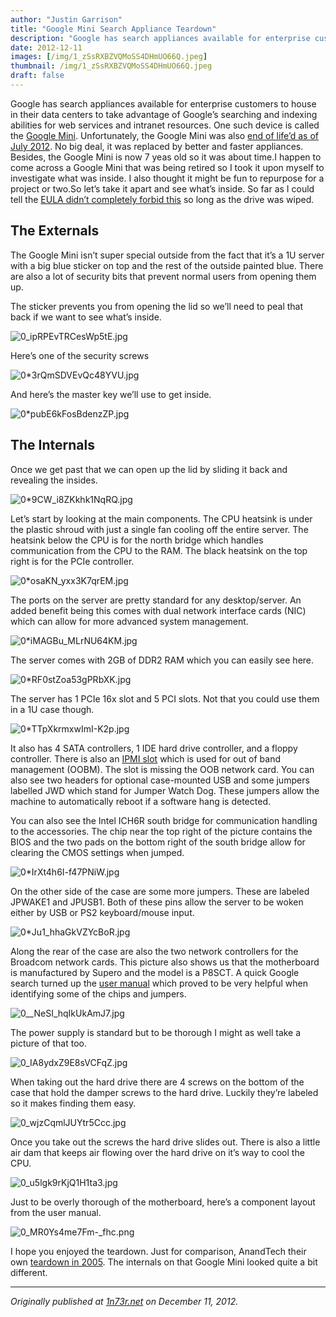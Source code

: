 ```yaml
---
author: "Justin Garrison"
title: "Google Mini Search Appliance Teardown"
description: "Google has search appliances available for enterprise customers to house in their data centers to take"
date: 2012-12-11
images: [/img/1_zSsRXBZVQMoSS4DHmUO66Q.jpeg]
thumbnail: /img/1_zSsRXBZVQMoSS4DHmUO66Q.jpeg
draft: false
---
```


Google has search appliances available for enterprise customers to house in their data centers to take advantage of Google’s searching and indexing abilities for web services and intranet resources. One such device is called the [Google Mini](http://mini.google.com/). Unfortunately, the Google Mini was also [end of life’d as of July 2012](http://googleblog.blogspot.de/2012/07/spring-cleaning-in-summer.html). No big deal, it was replaced by better and faster appliances. Besides, the Google Mini is now 7 yeas old so it was about time.I happen to come across a Google Mini that was being retired so I took it upon myself to investigate what was inside. I also thought it might be fun to repurpose for a project or two.So let’s take it apart and see what’s inside. So far as I could tell the [EULA didn’t completely forbid this](http://1n73r.net/wp-content/uploads/2012/12/google-mini-eula.pdf) so long as the drive was wiped.

## The Externals

The Google Mini isn’t super special outside from the fact that it’s a 1U server with a big blue sticker on top and the rest of the outside painted blue. There are also a lot of security bits that prevent normal users from opening them up.

The sticker prevents you from opening the lid so we’ll need to peal that back if we want to see what’s inside.

![0_ipRPEvTRCesWp5tE.jpg](/img/0_ipRPEvTRCesWp5tE.jpg)

Here’s one of the security screws

![0*3rQmSDVEvQc48YVU.jpg](/img/0_3rQmSDVEvQc48YVU.jpg)

And here’s the master key we’ll use to get inside.

![0*pubE6kFosBdenzZP.jpg](/img/0_pubE6kFosBdenzZP.jpg)

## The Internals

Once we get past that we can open up the lid by sliding it back and revealing the insides.

![0*9CW_i8ZKkhk1NqRQ.jpg](/img/0_9CW_i8ZKkhk1NqRQ.jpg)

Let’s start by looking at the main components. The CPU heatsink is under the plastic shroud with just a single fan cooling off the entire server. The heatsink below the CPU is for the north bridge which handles communication from the CPU to the RAM. The black heatsink on the top right is for the PCIe controller.

![0*osaKN_yxx3K7qrEM.jpg](/img/0_osaKN_yxx3K7qrEM.jpg)

The ports on the server are pretty standard for any desktop/server. An added benefit being this comes with dual network interface cards (NIC) which can allow for more advanced system management.

![0*iMAGBu_MLrNU64KM.jpg](/img/0_iMAGBu_MLrNU64KM.jpg)

The server comes with 2GB of DDR2 RAM which you can easily see here.

![0*RF0stZoa53gPRbXK.jpg](/img/0_RF0stZoa53gPRbXK.jpg)

The server has 1 PCIe 16x slot and 5 PCI slots. Not that you could use them in a 1U case though.

![0*TTpXkrmxwImI-K2p.jpg](/img/0_TTpXkrmxwImI-K2p.jpg)

It also has 4 SATA controllers, 1 IDE hard drive controller, and a floppy controller. There is also an [IPMI slot](http://en.wikipedia.org/wiki/Intelligent_Platform_Management_Interface) which is used for out of band management (OOBM). The slot is missing the OOB network card. You can also see two headers for optional case-mounted USB and some jumpers labelled JWD which stand for Jumper Watch Dog. These jumpers allow the machine to automatically reboot if a software hang is detected.

You can also see the Intel ICH6R south bridge for communication handling to the accessories. The chip near the top right of the picture contains the BIOS and the two pads on the bottom right of the south bridge allow for clearing the CMOS settings when jumped.

![0*IrXt4h6I-f47PNiW.jpg](/img/0_IrXt4h6I-f47PNiW.jpg)

On the other side of the case are some more jumpers. These are labeled JPWAKE1 and JPUSB1. Both of these pins allow the server to be woken either by USB or PS2 keyboard/mouse input.

![0*Ju1_hhaGkVZYcBoR.jpg](/img/0_Ju1_hhaGkVZYcBoR.jpg)

Along the rear of the case are also the two network controllers for the Broadcom network cards. This picture also shows us that the motherboard is manufactured by Supero and the model is a P8SCT. A quick Google search turned up the [user manual](http://1n73r.net/wp-content/uploads/2012/12/MNL-0776.pdf) which proved to be very helpful when identifying some of the chips and jumpers.

![0__NeSI_hqIkUkAmJ7.jpg](/img/0__NeSI_hqIkUkAmJ7.jpg)

The power supply is standard but to be thorough I might as well take a picture of that too.

![0_IA8ydxZ9E8sVCFqZ.jpg](/img/0_IA8ydxZ9E8sVCFqZ.jpg)

When taking out the hard drive there are 4 screws on the bottom of the case that hold the damper screws to the hard drive. Luckily they’re labeled so it makes finding them easy.

![0_wjzCqmlJUYtr5Ccc.jpg](/img/0_wjzCqmlJUYtr5Ccc.jpg)

Once you take out the screws the hard drive slides out. There is also a little air dam that keeps air flowing over the hard drive on it’s way to cool the CPU.

![0_u5lgk9rKjQ1H1ta3.jpg](/img/0_u5lgk9rKjQ1H1ta3.jpg)

Just to be overly thorough of the motherboard, here’s a component layout from the user manual.

![0_MR0Ys4me7Fm-_fhc.png](/img/0_MR0Ys4me7Fm-_fhc.png)

I hope you enjoyed the teardown. Just for comparison, AnandTech their own [teardown in 2005](http://www.anandtech.com/show/1781/3). The internals on that Google Mini looked quite a bit different.

---

_Originally published at [1n73r.net](http://1n73r.net/2012/12/11/google-mini-search-appliance-teardown/) on December 11, 2012._
